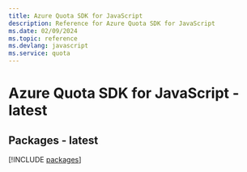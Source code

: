```yaml
---
title: Azure Quota SDK for JavaScript
description: Reference for Azure Quota SDK for JavaScript
ms.date: 02/09/2024
ms.topic: reference
ms.devlang: javascript
ms.service: quota
---
```

# Azure Quota SDK for JavaScript - latest
## Packages - latest
[!INCLUDE [packages](quota-index.md)]
